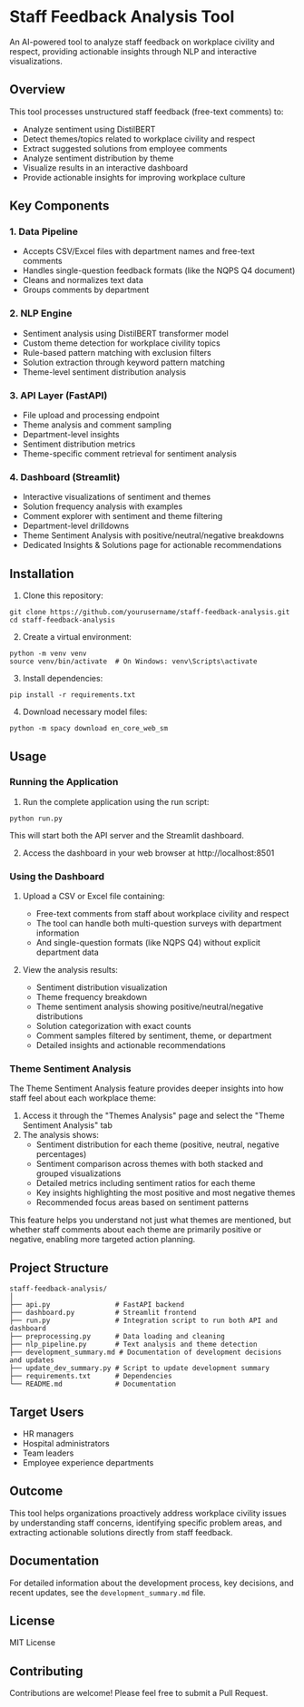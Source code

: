 # Staff Feedback Analysis Tool

An AI-powered tool to analyze staff feedback on workplace civility and respect, providing actionable insights through NLP and interactive visualizations.

## Overview

This tool processes unstructured staff feedback (free-text comments) to:
- Analyze sentiment using DistilBERT
- Detect themes/topics related to workplace civility and respect
- Extract suggested solutions from employee comments
- Analyze sentiment distribution by theme
- Visualize results in an interactive dashboard
- Provide actionable insights for improving workplace culture

## Key Components

### 1. Data Pipeline
- Accepts CSV/Excel files with department names and free-text comments
- Handles single-question feedback formats (like the NQPS Q4 document)
- Cleans and normalizes text data
- Groups comments by department

### 2. NLP Engine
- Sentiment analysis using DistilBERT transformer model
- Custom theme detection for workplace civility topics
- Rule-based pattern matching with exclusion filters
- Solution extraction through keyword pattern matching
- Theme-level sentiment distribution analysis

### 3. API Layer (FastAPI)
- File upload and processing endpoint
- Theme analysis and comment sampling
- Department-level insights
- Sentiment distribution metrics
- Theme-specific comment retrieval for sentiment analysis

### 4. Dashboard (Streamlit)
- Interactive visualizations of sentiment and themes
- Solution frequency analysis with examples
- Comment explorer with sentiment and theme filtering
- Department-level drilldowns
- Theme Sentiment Analysis with positive/neutral/negative breakdowns
- Dedicated Insights & Solutions page for actionable recommendations

## Installation

1. Clone this repository:
```
git clone https://github.com/yourusername/staff-feedback-analysis.git
cd staff-feedback-analysis
```

2. Create a virtual environment:
```
python -m venv venv
source venv/bin/activate  # On Windows: venv\Scripts\activate
```

3. Install dependencies:
```
pip install -r requirements.txt
```

4. Download necessary model files:
```
python -m spacy download en_core_web_sm
```

## Usage

### Running the Application

1. Run the complete application using the run script:
```
python run.py
```
This will start both the API server and the Streamlit dashboard.

2. Access the dashboard in your web browser at http://localhost:8501

### Using the Dashboard

1. Upload a CSV or Excel file containing:
   - Free-text comments from staff about workplace civility and respect
   - The tool can handle both multi-question surveys with department information
   - And single-question formats (like NQPS Q4) without explicit department data

2. View the analysis results:
   - Sentiment distribution visualization
   - Theme frequency breakdown
   - Theme sentiment analysis showing positive/neutral/negative distributions
   - Solution categorization with exact counts
   - Comment samples filtered by sentiment, theme, or department
   - Detailed insights and actionable recommendations

### Theme Sentiment Analysis

The Theme Sentiment Analysis feature provides deeper insights into how staff feel about each workplace theme:

1. Access it through the "Themes Analysis" page and select the "Theme Sentiment Analysis" tab
2. The analysis shows:
   - Sentiment distribution for each theme (positive, neutral, negative percentages)
   - Sentiment comparison across themes with both stacked and grouped visualizations
   - Detailed metrics including sentiment ratios for each theme
   - Key insights highlighting the most positive and most negative themes
   - Recommended focus areas based on sentiment patterns

This feature helps you understand not just what themes are mentioned, but whether staff comments about each theme are primarily positive or negative, enabling more targeted action planning.

## Project Structure

```
staff-feedback-analysis/
│
├── api.py                # FastAPI backend
├── dashboard.py          # Streamlit frontend
├── run.py                # Integration script to run both API and dashboard
├── preprocessing.py      # Data loading and cleaning
├── nlp_pipeline.py       # Text analysis and theme detection
├── development_summary.md # Documentation of development decisions and updates
├── update_dev_summary.py # Script to update development summary
├── requirements.txt      # Dependencies
└── README.md             # Documentation
```

## Target Users

- HR managers
- Hospital administrators
- Team leaders
- Employee experience departments

## Outcome

This tool helps organizations proactively address workplace civility issues by understanding staff concerns, identifying specific problem areas, and extracting actionable solutions directly from staff feedback.

## Documentation

For detailed information about the development process, key decisions, and recent updates, see the `development_summary.md` file.

## License

MIT License

## Contributing

Contributions are welcome! Please feel free to submit a Pull Request. 